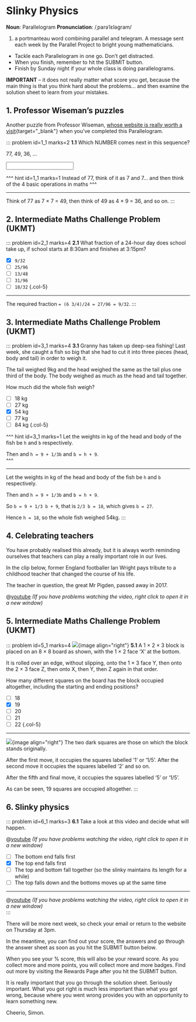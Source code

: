 # Slinky Physics

<div class="dictionary">

__Noun__: Parallelogram
__Pronunciation__: /ˌparəˈlɛləɡram/

1. a portmanteau word combining parallel and telegram. A message sent each
week by the Parallel Project to bright young mathematicians.

</div>

* Tackle each Parallelogram in one go. Don’t get distracted.
* When you finish, remember to hit the SUBMIT button.
*	Finish by Sunday night if your whole class is doing parallelograms.

__IMPORTANT__ – it does not really matter what score you get, because the main thing is that you think hard about the problems... and then examine the solution sheet to learn from your mistakes.


## 1. Professor Wiseman’s puzzles

Another puzzle from Professor Wiseman, [whose website is really worth a visit](https://richardwiseman.wordpress.com/){target="_blank"} when you’ve completed this Parallelogram.

::: problem id=1_1 marks=2
__1.1__ Which NUMBER comes next in this sequence?

77, 49, 36, …

<input solution="18"/>

^^^ hint id=1_1 marks=1
Instead of 77, think of it as 7 and 7... and then think of the 4 basic operations in maths
^^^

---

Think of 77 as 7 × 7 = 49, then think of 49 as 4 × 9 = 36, and so on.
:::


## 2. Intermediate Maths Challenge Problem (UKMT)
<!--- (2005) Q8 --->

::: problem id=2_1 marks=4
__2.1__ What fraction of a 24-hour day does school take up, if school starts at 8:30am and finishes at 3:15pm?

* [x] `9/32`
* [ ] `25/96`
* [ ] `13/48`
* [ ] `31/96`
* [ ] `18/32`
{.col-5}

---

The required fraction `= (6 3/4)/24 = 27/96 = 9/32`.
:::


## 3.	Intermediate Maths Challenge Problem (UKMT)
<!--- (2005) Q10 --->

::: problem id=3_1 marks=4
__3.1__ Granny has taken up deep-sea fishing! Last week, she caught a fish so big that she had to cut it into three pieces (head, body and tail) in order to weigh it.  

The tail weighed 9kg and the head weighed the same as the tail plus one third of the body. The body weighed as much as the head and tail together.  

How much did the whole fish weigh?

* [ ] 18 kg
* [ ] 27 kg
* [x] 54 kg
* [ ] 77 kg
* [ ] 84 kg
{.col-5}

^^^ hint id=3_1 marks=1
Let the weights in kg of the head and body of the fish be `h` and `b` respectively.  

Then and `h = 9 + 1/3b` and `b = h + 9`.  
^^^

---

Let the weights in kg of the head and body of the fish be `h` and `b` respectively.  

Then and `h = 9 + 1/3b` and `b = h + 9`.  

So `b = 9 + 1/3 b + 9`, that is `2/3 b = 18`, which gives `b = 27`.  

Hence `h = 18`, so the whole fish weighed 54kg.
:::


## 4.	Celebrating teachers

You have probably realised this already, but it is always worth reminding ourselves that teachers can play a really important role in our lives.  

In the clip below, former England footballer Ian Wright pays tribute to a childhood teacher that changed the course of his life.  

The teacher in question, the great Mr Pigden, passed away in 2017.  

@[youtube](omPdemwaNzQ?rel=0) _(If you have problems watching the video, right click to open it in a new window)_  


## 5. Intermediate Maths Challenge Problem (UKMT)
<!--- (2005) Q16 --->

::: problem id=5_1 marks=4
![](/resources/10-29-slinky-physics/5-block.png){image align="right"}
__5.1__ A 1 × 2 × 3 block is placed on an 8 × 8 board as shown, with the 1 × 2 face ‘X’ at the bottom.  

It is rolled over an edge, without slipping, onto the 1 × 3 face Y, then onto the 2 × 3 face Z, then onto X, then Y, then Z again in that order.  

How many different squares on the board has the block occupied altogether, including the starting and ending positions?

* [ ] 18
* [x] 19
* [ ] 20
* [ ] 21
* [ ] 22
{.col-5}

---
![](/resources/10-29-slinky-physics/5-block-answer.png){image align="right"}
The two dark squares are those on which the block stands originally.  

After the first move, it occupies the squares labelled ‘1’ or ‘1/5’. After the second move it occupies the squares labelled ‘2’ and so on.  

After the fifth and final move, it occupies the squares labelled ‘5’ or ‘1/5’.  

As can be seen, 19 squares are occupied altogether.
:::


## 6. Slinky physics

::: problem id=6_1 marks=3
__6.1__ Take a look at this video and decide what will happen.

@[youtube](wGIZKETKKdw?rel=0) _(If you have problems watching the video, right click to open it in a new window)_  

* [ ] The bottom end falls first  
* [x] The top end falls first  
* [ ] The top and bottom fall together (so the slinky maintains its length for a while)  
* [ ] The top falls down and the bottoms moves up at the same time

---
@[youtube](eCMmmEEyOO0?rel=0) _(If you have problems watching the video, right click to open it in a new window)_  
:::

There will be more next week, so check your email or return to the website on Thursday at 3pm.  

In the meantime, you can find out your score, the answers and go through the answer sheet as soon as you hit the SUBMIT button below.

When you see your % score, this will also be your reward score. As you collect more and more points, you will collect more and more badges. Find out more by visiting the Rewards Page after you hit the SUBMIT button.

It is really important that you go through the solution sheet. Seriously important. What you got right is much less important than what you got wrong, because where you went wrong provides you with an opportunity to learn something new.

Cheerio,
Simon.
